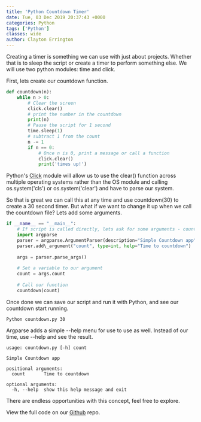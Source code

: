 ```yaml
---
title: 'Python Countdown Timer'
date: Tue, 03 Dec 2019 20:37:43 +0000
categories: Python
tags: ['Python']
classes: wide
author: Clayton Errington
---
```


Creating a timer is something we can use with just about projects. Whether that is to sleep the script or create a timer to perform something else. We will use two python modules: time and click.

First, lets create our countdown function.

```python
def countdown(n):
    while n > 0:
        # Clear the screen
        click.clear()
        # print the number in the countdown
        print(n)
        # Pause the script for 1 second 
        time.sleep(1)
        # subtract 1 from the count
        n -= 1
        if n == 0:
            # Once n is 0, print a message or call a function
            click.clear()
            print('times up!')
```

Python's [Click](https://click.palletsprojects.com/en/7.x/) module will allow us to use the clear() function across multiple operating systems rather than the OS module and calling os.system('cls') or os.system('clear') and have to parse our system.

So that is great we can call this at any time and use countdown(30) to create a 30 second timer. But what if we want to change it up when we call the countdown file? Lets add some arguments.

```python
if __name__ == "__main__":
    # If script is called directly, lets ask for some arguments - count
    import argparse
    parser = argparse.ArgumentParser(description="Simple Countdown app")
    parser.add\_argument("count", type=int, help="Time to countdown")
    
    args = parser.parse_args()
    
    # Set a variable to our argument
    count = args.count
    
    # Call our function
    countdown(count)
```

Once done we can save our script and run it with Python, and see our countdown start running.

```shell
Python countdown.py 30
```

Argparse adds a simple --help menu for use to use as well. Instead of our time, use --help and see the result.

```shell
usage: countdown.py [-h] count

Simple Countdown app

positional arguments:
  count       Time to countdown

optional arguments:
  -h, --help  show this help message and exit
```

There are endless opportunities with this concept, feel free to explore.

View the full code on our [Github](https://github.com/Useful-Scripting-Network/Python/blob/master/countdown.py) repo.